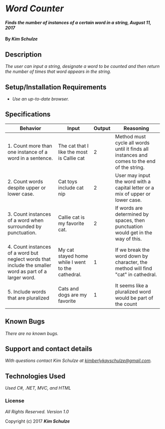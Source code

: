 # _Word Counter_

#### _Finds the number of instances of a certain word in a string, August 11, 2017_

#### By _**Kim Schulze**_

## Description

_The user can input a string, designate a word to be counted and then return the number of times that word appears in the string._

## Setup/Installation Requirements

* _Use an up-to-date browser._

## Specifications
| Behavior | Input | Output | Reasoning |
| ---- | ---- | ---- | ---- |
| 1. Count more than one instance of a word in a sentence. | The cat that I like the most is Callie cat | 2 | Method must cycle all words until it finds all instances and comes to the end of the string. |
| 2. Count words despite upper or lower case. | Cat toys include cat nip | 2 | User may input the word with a capital letter or a mix of upper or lower case. |
| 3. Count instances of a word when surrounded by punctuation. | Callie cat is my favorite cat. | 2 | If words are determined by spaces, then punctuation would get in the way of this. |
| 4. Count instances of a word but neglect words that include the smaller word as part of a larger word. | My cat stayed home while I went to the cathedral. | 1 |  If we break the word down by character, the method will find "cat" in cathedral. |
| 5. Include words that are pluralized | Cats and dogs are my favorite | 1 | It seems like a pluralized word would be part of the count |


## Known Bugs

_There are no known bugs._

## Support and contact details

_With questions contact Kim Schulze at kimberlykayschulze@gmail.com._

## Technologies Used

_Used C#, .NET, MVC, and HTML_

### License

*All Rights Reserved.  Version 1.0*

Copyright (c) 2017 **_Kim Schulze_**
